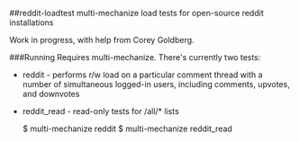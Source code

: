 ##reddit-loadtest
multi-mechanize load tests for open-source reddit installations

Work in progress, with help from Corey Goldberg.

###Running
Requires multi-mechanize.  There's currently two tests:

* reddit - performs r/w load on a particular comment thread with a number of simultaneous logged-in users, including comments, upvotes, and downvotes
* reddit\_read - read-only tests for /all/\* lists

    $ multi-mechanize reddit
    $ multi-mechanize reddit_read
